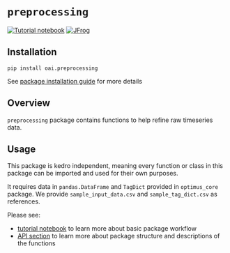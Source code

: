 # `preprocessing`

[![Tutorial notebook](https://img.shields.io/badge/jupyter-tutorial_notebook-orange?style=for-the-badge&logo=jupyter)](notebooks/preprocessing.ipynb)
[![JFrog](https://img.shields.io/badge/JFrog-Artifact-darkgreen?style=for-the-badge)](https://mckinsey.jfrog.io/ui/packages/pypi:%2F%2Foai.feature_factory)

## Installation
```shell
pip install oai.preprocessing
```
See [package installation guide](../../../README.md) for more details

## Overview
`preprocessing` package contains functions to help refine raw timeseries data. 

## Usage
This package is kedro independent, meaning every function or class in this package can 
be imported and used for their own purposes.

It requires data in `pandas.DataFrame` and `TagDict` provided in `optimus_core` package. We provide `sample_input_data.csv` and `sample_tag_dict.csv` as references.
<br>

Please see:
- [tutorial notebook](notebooks/preprocessing.ipynb) to learn more about basic package workflow
- [API section](../../../../docs/build/html/docs/build/apidoc/preprocessing/modules.html) to learn more about package structure and descriptions of the functions
<br><br>

